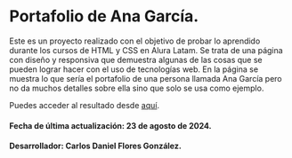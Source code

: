 # Portafolio de Ana García. 

Este es un proyecto realizado con el objetivo de probar lo aprendido durante los cursos de HTML y CSS en Alura Latam. Se trata de una página con diseño y responsiva que demuestra 
algunas de las cosas que se pueden lograr hacer con el uso de tecnologías web. En la página se muestra lo que sería el portafolio de una persona llamada Ana García pero no da muchos 
detalles sobre ella sino que solo se usa como ejemplo.

Puedes acceder al resultado desde [aquí](https://portafolio-prueba-ana-garcia.vercel.app/).

#### Fecha de última actualización: 23 de agosto de 2024.
#### Desarrollador: Carlos Daniel Flores González. 
